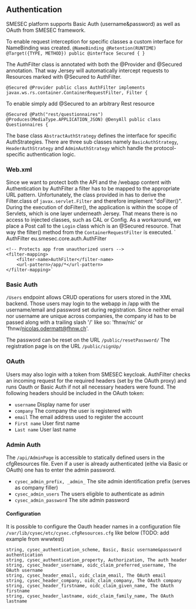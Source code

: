 ## Authentication

SMESEC platform supports Basic Auth (username&password) as well as OAuth from SMESEC framework.

To enable request interception for specific classes a custom interface for NameBinding was created.
`@NameBinding
@Retention(RUNTIME)
@Target({TYPE, METHOD})
public @interface Secured {
}
`

The AuthFilter class is annotated with both the  @Provider and @Secured annotation. That way Jersey will automatically intercept requests to Resources marked with @Secured to AuthFilter.

`@Secured
@Provider
public class AuthFilter implements javax.ws.rs.container.ContainerRequestFilter, Filter {`

To enable simply add @Secured to an arbitrary Rest resource

`@Secured
@Path("rest/questionnaires")
@Produces(MediaType.APPLICATION_JSON)
@DenyAll
public class Questionnaires {`

The base class `AbstractAuthStrategy` defines the interface for specific AuthStrategies. There are three sub classes namely `BasicAuthStrategy`, `HeaderAuthStrategy` and `AdminAuthStrategy` which handle the protocol-specific authentication logic.

### Web.xml
Since we want to protect both the API and the /webapp content with Authentication by AuthFilter a filter has to be mapped to the appropriate URL pattern.
Unfortunately, the class provided in <filter> has to derive the Filter.class of `javax.servlet.Filter` and therefore implement "doFilter()". During the execution of doFilter(), the application is within the scope of Servlets, which is one layer underneath Jersey. That means there is no access to injected classes, such as CAL or Config. As a workaround, we place a Post call to the `Login` class which is an @Secured resource. That way the filter() method from the `ContainerRequestFilter` is executed.
`<filter>
        <filter-name>AuthFilter</filter-name>
        <filter-class>eu.smesec.core.auth.AuthFilter</filter-class>
    </filter>

    <!-- Protects app from unauthorized users -->
    <filter-mapping>
        <filter-name>AuthFilter</filter-name>
        <url-pattern>/app/*</url-pattern>
    </filter-mapping>`

### Basic Auth
`/Users` endpoint allows CRUD operations for users stored in the XML backend. Those users may login to the webapp in /app with the username/email and password set during registration. Since neither email nor username are unique across companies, the company id has to be passed along with a trailing slash '/' like so: 'fhnw/nic' or 'fhnw/nicolas.odermatt@fhnw.ch'.

The password can be reset on the URL `/public/resetPassword/`
The registration page is on the URL `/public/signUp/`

### OAuth
Users may also login with a token from SMESEC keycloak. AuthFilter checks an incoming request for the required headers (set by the OAuth proxy) and runs Oauth or Basic Auth if not all necessary headers were found. The following headers should be included in the OAuth token:
- `username` Display name for user
- `company` The company the user is registered with
- `email`  The email address used to register the account
- `First name` User first name
- `Last name` User last name

### Admin Auth
The `/api/AdminPage` is accessible to statically defined users in the cfgResources file. Even if a user is already authenticated (eithe via Basic or OAuth) one has to enter the admin password.
- `cysec_admin_prefix, _admin_` The site admin identification prefix (serves as company filler)
- `cysec_admin_users` The users eligible to authenticate as admin
- `cysec_admin_password` The site admin password

#### Configuration
It is possible to configure the Oauth header names in a configuration file `/var/lib/cysec/etc/cysec.cfgResources.cfg` like below (TODO: add example from wwwtest)

```
string, cysec_authentication_scheme, Basic, Basic username&password authentication
string, cysec_authentication_property, Authorization, The auth header
string, cysec_header_username, oidc_claim_preferred_username, The OAuth username
string, cysec_header_email, oidc_claim_email, The OAuth email
string, cysec_header_company, oidc_claim_company, The OAuth company
string, cysec_header_firstname, oidc_claim_given_name, The OAuth firstname
string, cysec_header_lastname, oidc_claim_family_name, The OAuth lastname
```


